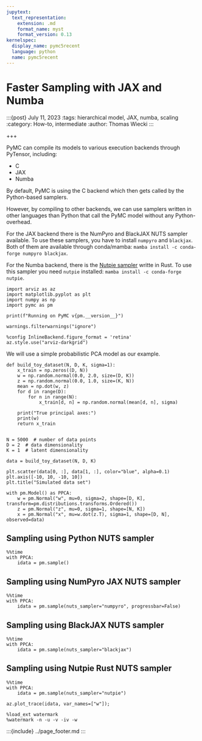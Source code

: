 ```yaml
---
jupytext:
  text_representation:
    extension: .md
    format_name: myst
    format_version: 0.13
kernelspec:
  display_name: pymc5recent
  language: python
  name: pymc5recent
---
```


# Faster Sampling with JAX and Numba

:::{post} July 11, 2023
:tags: hierarchical model, JAX, numba, scaling
:category: How-to, intermediate
:author: Thomas Wiecki
:::

+++

PyMC can compile its models to various execution backends through PyTensor, including:
* C
* JAX
* Numba

By default, PyMC is using the C backend which then gets called by the Python-based samplers.

However, by compiling to other backends, we can use samplers written in other languages than Python that call the PyMC model without any Python-overhead.

For the JAX backend there is the NumPyro and BlackJAX NUTS sampler available. To use these samplers, you have to install `numpyro` and `blackjax`. Both of them are available through conda/mamba: `mamba install -c conda-forge numpyro blackjax`.

For the Numba backend, there is the [Nutpie sampler](https://github.com/pymc-devs/nutpie) writte in Rust. To use this sampler you need `nutpie` installed: `mamba install -c conda-forge nutpie`. 

```{code-cell} ipython3
import arviz as az
import matplotlib.pyplot as plt
import numpy as np
import pymc as pm

print(f"Running on PyMC v{pm.__version__}")
```

```{code-cell} ipython3
warnings.filterwarnings("ignore")
```

```{code-cell} ipython3
%config InlineBackend.figure_format = 'retina'
az.style.use("arviz-darkgrid")
```

We will use a simple probabilistic PCA model as our example.

```{code-cell} ipython3
def build_toy_dataset(N, D, K, sigma=1):
    x_train = np.zeros((D, N))
    w = np.random.normal(0.0, 2.0, size=(D, K))
    z = np.random.normal(0.0, 1.0, size=(K, N))
    mean = np.dot(w, z)
    for d in range(D):
        for n in range(N):
            x_train[d, n] = np.random.normal(mean[d, n], sigma)

    print("True principal axes:")
    print(w)
    return x_train


N = 5000  # number of data points
D = 2  # data dimensionality
K = 1  # latent dimensionality

data = build_toy_dataset(N, D, K)
```

```{code-cell} ipython3
plt.scatter(data[0, :], data[1, :], color="blue", alpha=0.1)
plt.axis([-10, 10, -10, 10])
plt.title("Simulated data set")
```

```{code-cell} ipython3
with pm.Model() as PPCA:
    w = pm.Normal("w", mu=0, sigma=2, shape=[D, K], transform=pm.distributions.transforms.Ordered())
    z = pm.Normal("z", mu=0, sigma=1, shape=[N, K])
    x = pm.Normal("x", mu=w.dot(z.T), sigma=1, shape=[D, N], observed=data)
```

## Sampling using Python NUTS sampler

```{code-cell} ipython3
%%time
with PPCA:
    idata = pm.sample()
```

## Sampling using NumPyro JAX NUTS sampler

```{code-cell} ipython3
%%time
with PPCA:
    idata = pm.sample(nuts_sampler="numpyro", progressbar=False)
```

## Sampling using BlackJAX NUTS sampler

```{code-cell} ipython3
%%time
with PPCA:
    idata = pm.sample(nuts_sampler="blackjax")
```

## Sampling using Nutpie Rust NUTS sampler

```{code-cell} ipython3
%%time
with PPCA:
    idata = pm.sample(nuts_sampler="nutpie")
```

```{code-cell} ipython3
az.plot_trace(idata, var_names=["w"]);
```

```{code-cell} ipython3
%load_ext watermark
%watermark -n -u -v -iv -w
```

:::{include} ../page_footer.md
:::

